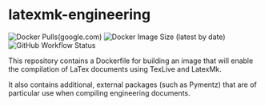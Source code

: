 # latexmk-engineering

![Docker Pulls](https://img.shields.io/docker/pulls/hughesjs/latexmk-engineering?logo=docker&style=for-the-badge)(google.com)
![Docker Image Size (latest by date)](https://img.shields.io/docker/image-size/hughesjs/latexmk-engineering?style=for-the-badge)
![GitHub Workflow Status](https://img.shields.io/github/workflow/status/hughesjs/latexmk-engineering/Deploy-To-Docker-Hub?style=for-the-badge)

This repository contains a Dockerfile for building an image that will enable the compilation of LaTex documents using TexLive and LatexMk.

It also contains additional, external packages (such as Pymentz) that are of particular use when compiling engineering documents.
